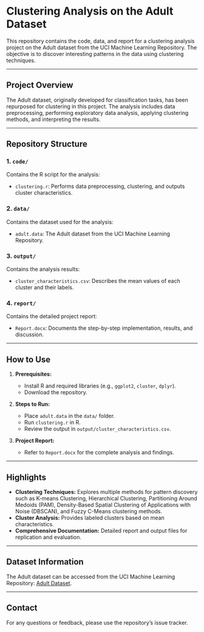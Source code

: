 # Clustering Analysis on the Adult Dataset

This repository contains the code, data, and report for a clustering analysis project on the Adult dataset from the UCI Machine Learning Repository. The objective is to discover interesting patterns in the data using clustering techniques.

---

## Project Overview

The Adult dataset, originally developed for classification tasks, has been repurposed for clustering in this project. The analysis includes data preprocessing, performing exploratory data analysis, applying clustering methods, and interpreting the results.

---

## Repository Structure

### 1. `code/`

Contains the R script for the analysis:

-   `clustering.r`: Performs data preprocessing, clustering, and outputs cluster characteristics.

### 2. `data/`

Contains the dataset used for the analysis:

-   `adult.data`: The Adult dataset from the UCI Machine Learning Repository.

### 3. `output/`

Contains the analysis results:

-   `cluster_characteristics.csv`: Describes the mean values of each cluster and their labels.

### 4. `report/`

Contains the detailed project report:

-   `Report.docx`: Documents the step-by-step implementation, results, and discussion.

---

## How to Use

1. **Prerequisites:**

    - Install R and required libraries (e.g., `ggplot2`, `cluster`, `dplyr`).
    - Download the repository.

2. **Steps to Run:**

    - Place `adult.data` in the `data/` folder.
    - Run `clustering.r` in R.
    - Review the output in `output/cluster_characteristics.csv`.

3. **Project Report:**
    - Refer to `Report.docx` for the complete analysis and findings.

---

## Highlights

-   **Clustering Techniques:** Explores multiple methods for pattern discovery such as K-means Clustering, Hierarchical Clustering, Partitioning Around Medoids (PAM), Density-Based Spatial Clustering of Applications with Noise (DBSCAN), and Fuzzy C-Means clustering methods.
-   **Cluster Analysis:** Provides labeled clusters based on mean characteristics.
-   **Comprehensive Documentation:** Detailed report and output files for replication and evaluation.

---

## Dataset Information

The Adult dataset can be accessed from the UCI Machine Learning Repository: [Adult Dataset](https://archive.ics.uci.edu/dataset/2/adult).

---

## Contact

For any questions or feedback, please use the repository’s issue tracker.
